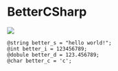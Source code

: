 # BetterCSharp
<img src="https://capsule-render.vercel.app/api?type=waving&color=auto&height=150&section=header&text=BetterCSharp&fontSize=90" />

```
@string better_s = "hello world!";
@int better_i = 123456789;
@dobule better_d = 123.456789;
@char better_c = 'c';
```
